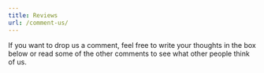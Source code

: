 ```yaml
---
title: Reviews
url: /comment-us/
---
```


If you want to drop us a comment, feel free to write your thoughts in the box
below or read some of the other comments to see what other people think of us.
